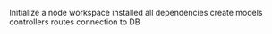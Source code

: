 Initialize a node workspace
installed all dependencies
create models
controllers
routes
connection to DB
